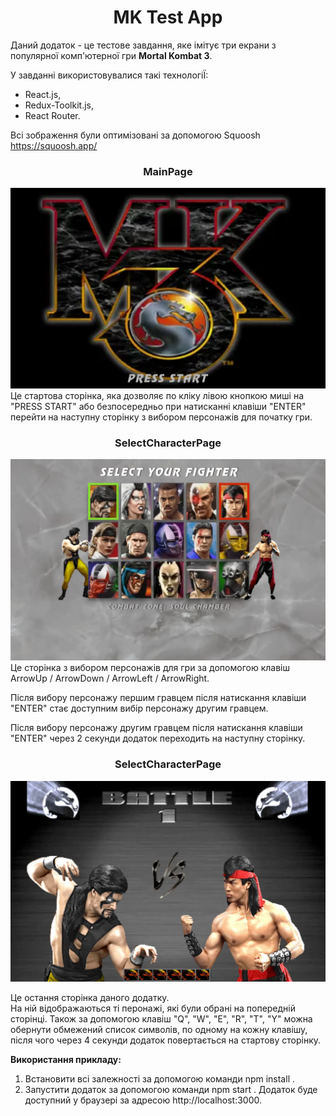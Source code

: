<h1 align="center">MK Test App</h1>

Даний додаток - це тестове завдання, яке імітує три екрани з популярної комп'ютерної гри <b>Mortal Kombat 3</b>.

 У завданні використовувалися такі технологіЇ:
- React.js,
- Redux-Toolkit.js,
- React Router.

Всі зображення були оптимізовані за допомогою Squoosh https://squoosh.app/ 
 

<h3 align="center">MainPage</h3>
<img src="./public/readme_MK-Test_1_page.webp">
Це стартова сторінка, яка дозволяє по кліку лівою кнопкою миші на "PRESS START" або безпосередньо при натисканні клавіши "ENTER" перейти на наступну сторінку з вибором персонажів для початку гри.



<h3 align="center">SelectCharacterPage</h3>
<img src="./public/readme_MK-Test_2_page.webp">
Це сторінка з вибором персонажів для гри за допомогою клавіш ArrowUp / ArrowDown / ArrowLeft / ArrowRight.

 Після вибору персонажу першим гравцем після натискання клавіши "ENTER" стає доступним вибір персонажу другим гравцем.

Після вибору персонажу другим гравцем після натискання клавіши "ENTER" через 2 секунди додаток переходить на наступну сторінку.



<h3 align="center">SelectCharacterPage</h3>
<img src="./public/readme_MK-Test_3_page.webp">
<p>Це остання сторінка даного додатку.</br> На ній відображаються ті перонажі, які були обрані на попередній сторінці. Також за допомогою клавіш "Q", "W", "E", "R", "T", "Y" можна обернути обмежений список символів, по одному на кожну клавішу, після чого через 4 секунди додаток повертається на стартову сторінку.</p>



**Використання прикладу:**
 1. Встановити всі залежності за допомогою команди npm install .
 2. Запустити додаток за допомогою команди npm start .
Додаток буде доступний у браузері за адресою http://localhost:3000.